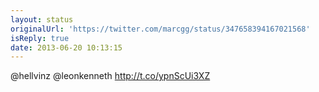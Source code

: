 ```yaml
---
layout: status
originalUrl: 'https://twitter.com/marcgg/status/347658394167021568'
isReply: true
date: 2013-06-20 10:13:15
---
```


@hellvinz @leonkenneth  http://t.co/ypnScUi3XZ

